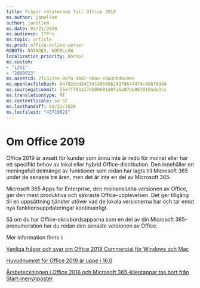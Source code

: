 ```yaml
---
title: Frågor relaterade till Office 2019
ms.author: janellem
author: janellem
ms.date: 04/21/2020
ms.audience: ITPro
ms.topic: article
ms.prod: office-online-server
ROBOTS: NOINDEX, NOFOLLOW
localization_priority: Normal
ms.custom:
- "1251"
- "2000023"
ms.assetid: 7fc322ce-08fa-4b87-98ac-c8a35bd6c8ee
ms.openlocfilehash: b4f02dcd8415414068b62497d647474c4b8f8d4d
ms.sourcegitcommit: 55eff703a17e500681d8fa6a87eb067019ade3cc
ms.translationtype: MT
ms.contentlocale: sv-SE
ms.lasthandoff: 04/22/2020
ms.locfileid: "43719821"
---
```

# <a name="about-office-2019"></a>Om Office 2019

Office 2019 är avsett för kunder som ännu inte är redo för molnet eller har ett specifikt behov av lokal eller hybrid Office-distribution. Den innehåller en meningsfull delmängd av funktioner som redan har lagts till Microsoft 365 under de senaste tre åren, men det är inte en del av Microsoft 365.
  
Microsoft 365 Apps for Enterprise, den molnanslutna versionen av Office, ger den mest produktiva och säkraste Office-upplevelsen. Det ger tillgång till en uppsättning tjänster utöver vad de lokala versionerna har och tar emot nya funktionsuppdateringar kontinuerligt.
  
Så om du har Office-skrivbordsapparna som en del av din Microsoft 365-prenumeration har du redan den senaste versionen av Office.
  
Mer information finns i:
  
[Vanliga frågor och svar om Office 2019 Commercial för Windows och Mac](https://support.microsoft.com/help/4133312)
  
[Huvudnumret för Office 2019 är uppe i 16.0](https://docs.microsoft.com/deployoffice/office2019/overview)
  
[Årsbeteckningen i Office 2016 och Microsoft 365-klientappar tas bort från Start-menynposter](https://support.office.com/article/8fe5e052-76d2-49de-af30-2e84ed3da907?wt.mc_id=Alchemy_ClientDIA)
  